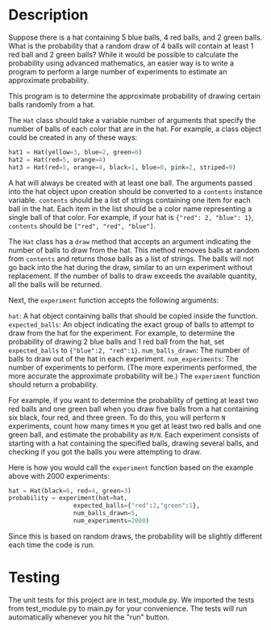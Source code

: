 # Description

Suppose there is a hat containing 5 blue balls, 4 red balls, and 2 green balls. What is the probability that a random draw of 4 balls will contain at least 1 red ball and 2 green balls? While it would be possible to calculate the probability using advanced mathematics, an easier way is to write a program to perform a large number of experiments to estimate an approximate probability.

This program is to determine the approximate probability of drawing certain balls randomly from a hat.

The ```Hat``` class should take a variable number of arguments that specify the number of balls of each color that are in the hat. For example, a class object could be created in any of these ways:

```py
hat1 = Hat(yellow=3, blue=2, green=6)
hat2 = Hat(red=5, orange=4)
hat3 = Hat(red=5, orange=4, black=1, blue=0, pink=2, striped=9)
```

A hat will always be created with at least one ball. The arguments passed into the hat object upon creation should be converted to a ```contents``` instance variable. ```contents``` should be a list of strings containing one item for each ball in the hat. Each item in the list should be a color name representing a single ball of that color. For example, if your hat is ```{"red": 2, "blue": 1}```, ```contents``` should be ```["red", "red", "blue"]```.

The ```Hat``` class has a ```draw``` method that accepts an argument indicating the number of balls to draw from the hat. This method removes balls at random from ```contents``` and returns those balls as a list of strings. The balls will not go back into the hat during the draw, similar to an urn experiment without replacement. If the number of balls to draw exceeds the available quantity, all the balls will be returned.

Next, the ```experiment``` function accepts the following arguments:

```hat```: A hat object containing balls that should be copied inside the function.
```expected_balls```: An object indicating the exact group of balls to attempt to draw from the hat for the experiment. For example, to determine the probability of drawing 2 blue balls and 1 red ball from the hat, set ```expected_balls``` to ```{"blue":2, "red":1}```.
```num_balls_drawn```: The number of balls to draw out of the hat in each experiment.
```num_experiments```: The number of experiments to perform. (The more experiments performed, the more accurate the approximate probability will be.)
The ```experiment``` function should return a probability.

For example, if you want to determine the probability of getting at least two red balls and one green ball when you draw five balls from a hat containing six black, four red, and three green. To do this, you will perform ```N``` experiments, count how many times ```M``` you get at least two red balls and one green ball, and estimate the probability as ```M/N```. Each experiment consists of starting with a hat containing the specified balls, drawing several balls, and checking if you got the balls you were attempting to draw.

Here is how you would call the ```experiment``` function based on the example above with 2000 experiments:

```py
hat = Hat(black=6, red=4, green=3)
probability = experiment(hat=hat,
                  expected_balls={"red":2,"green":1},
                  num_balls_drawn=5,
                  num_experiments=2000)
```

Since this is based on random draws, the probability will be slightly different each time the code is run.

# Testing
The unit tests for this project are in test_module.py. We imported the tests from test_module.py to main.py for your convenience. The tests will run automatically whenever you hit the "run" button.
